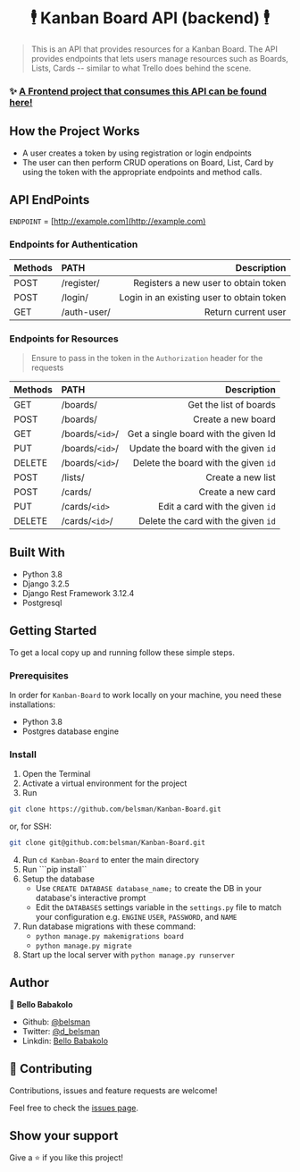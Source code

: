 <h1 align="center">🕴️ Kanban Board API (backend) 🕴️</h1>

> This is an API that provides resources for a Kanban Board. The API provides endpoints that lets users manage resources such as Boards, Lists, Cards -- similar to what Trello does behind the scene.

### ✨ [A Frontend project that consumes this API can be found here!](https://github.com/belsman/trello-ui-clone)

## How the Project Works
- A user creates a token by using registration or login endpoints
- The user can then perform CRUD operations on Board, List, Card by using the token with the appropriate endpoints and method calls.


## API EndPoints

```ENDPOINT``` = [http://example.com](http://example.com)
### Endpoints for Authentication

| Methods        | PATH           | Description  |
| :------------- |:-------------| -----:|
| POST      | /register/ | Registers a new user to obtain token |
| POST      | /login/ | Login in an existing user to obtain token |
| GET      | /auth-user/ | Return current user |

### Endpoints for Resources
> Ensure to pass in the token in the ```Authorization``` header for the requests

| Methods        | PATH           | Description  |
| :------------- |:-------------| -----:|
| GET      | /boards/ | Get the list of boards |
| POST      | /boards/ | Create a new board |
| GET      | /boards/```<id>```/ | Get a single board with the given Id|
| PUT      | /boards/```<id>```/ | Update the board with the given ```id``` |
| DELETE      | /boards/```<id>```/ | Delete the board with the given ```id``` |
| POST      | /lists/ | Create a new list|
| POST      | /cards/ | Create a new card|
| PUT      | /cards/```<id>``` | Edit a card with the given ```id```|
| DELETE      | /cards/```<id>```/ | Delete the card with the given ```id``` |


## Built With

- Python 3.8
- Django 3.2.5
- Django Rest Framework 3.12.4
- Postgresql

## Getting Started

To get a local copy up and running follow these simple steps.

### Prerequisites

In order for ```Kanban-Board``` to work locally on your machine, you need these installations:
- Python 3.8
- Postgres database engine

### Install

1) Open the Terminal
2) Activate a virtual environment for the project
3) Run

```sh
git clone https://github.com/belsman/Kanban-Board.git
```

or, for SSH:

```sh
git clone git@github.com:belsman/Kanban-Board.git
```

4) Run ```cd Kanban-Board``` to enter the main directory
5) Run ```pip install``
6) Setup the database
   - Use ```CREATE DATABASE database_name;``` to create the DB in your database's interactive prompt
   - Edit the ```DATABASES``` settings variable in the ```settings.py``` file to match your configuration e.g. ```ENGINE``` ```USER```, ```PASSWORD```, and ```NAME```
7) Run database migrations with these command:
    - ```python manage.py makemigrations board```
    - ```python manage.py migrate```
8) Start up the local server with ```python manage.py runserver```


## Author

👤 **Bello Babakolo**

- Github: [@belsman](https://github.com/belsman)
- Twitter: [@d_belsman](https://twitter.com/d_belsman)
- Linkdin: [Bello Babakolo](https://www.linkedin.com/in/bello-babakolo-b23b17145/)


## 🤝 Contributing

Contributions, issues and feature requests are welcome!

Feel free to check the [issues page](issues/).

## Show your support

Give a ⭐️ if you like this project!
